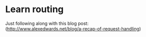# Learn routing

Just following along with this blog post: (http://www.alexedwards.net/blog/a-recap-of-request-handling)

